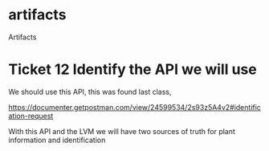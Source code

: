 # artifacts
Artifacts


# Ticket 12 Identify the API we will use
We should use this API, this was found last class,

https://documenter.getpostman.com/view/24599534/2s93z5A4v2#identification-request

With this API and the LVM we will have two sources of truth for plant information and identification
